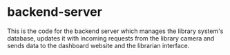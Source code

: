 # backend-server
This is the code for the backend server which manages the library system's database, updates it with incoming requests from the library camera and sends data to the dashboard website and the librarian interface.
